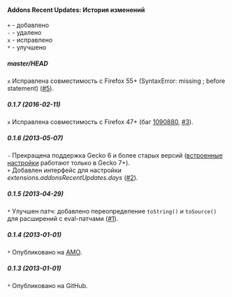 ﻿#### Addons Recent Updates: История изменений

`+` - добавлено<br>
`-` - удалено<br>
`x` - исправлено<br>
`*` - улучшено<br>

##### master/HEAD
`x` Исправлена совместимость с Firefox 55+ (SyntaxError: missing ; before statement) (<a href="https://github.com/Infocatcher/Addons_Recent_Updates/issues/5">#5</a>).<br>

##### 0.1.7 (2016-02-11)
`x` Исправлена совместимость с Firefox 47+ (баг <a href="https://bugzilla.mozilla.org/show_bug.cgi?id=1090880">1090880</a>, <a href="https://github.com/Infocatcher/Addons_Recent_Updates/issues/3">#3</a>).<br>

##### 0.1.6 (2013-05-07)
`-` Прекращена поддержка Gecko 6 и более старых версий (<a href="https://developer.mozilla.org/en-US/docs/Extensions/Inline_Options">встроенные настройки</a> работают только в Gecko 7+).<br> 
`+` Добавлен интерфейс для настройки <em>extensions.addonsRecentUpdates.days</em> (<a href="https://github.com/Infocatcher/Addons_Recent_Updates/issues/2">#2</a>).<br>

##### 0.1.5 (2013-04-29)
`*` Улучшен патч: добавлено переопределение `toString()` и `toSource()` для расширений с eval-патчами (<a href="https://github.com/Infocatcher/Addons_Recent_Updates/issues/1">#1</a>).<br>

##### 0.1.4 (2013-01-01)
`*` Опубликовано на <a href="https://addons.mozilla.org/">AMO</a>.<br>

##### 0.1.3 (2013-01-01)
`*` Опубликовано на GitHub.<br>